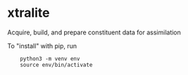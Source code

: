 # xtralite
Acquire, build, and prepare constituent data for assimilation

To "install" with pip, run

```
    python3 -m venv env
    source env/bin/activate
```

